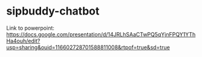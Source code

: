 # sipbuddy-chatbot

Link to powerpoint: https://docs.google.com/presentation/d/14JRLhSAaCTwPQ5qYjnFPQY1YThHa4ouh/edit?usp=sharing&ouid=116602728701588811008&rtpof=true&sd=true
